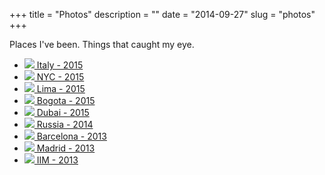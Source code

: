 +++
title = "Photos"
description = ""
date = "2014-09-27"
slug = "photos"
+++

Places I've been. Things that caught my eye.

<ul>
<li class="travpic">
<a href="../cinqueterre/">
<img src="http://41.media.tumblr.com/aba0b27f9be305fdfa0a772d0f7eb397/tumblr_nx1xselzwl1qz7ur9o9_1280.jpg" class="travpic">
Italy - 2015</a>
</li>
<li class="travpic">
<a href="../brooklyn/">
<img src="http://41.media.tumblr.com/b3d3fff1a1857c1b03b3f6eec6ceb325/tumblr_nsgmwt1apO1qz7ur9o8_1280.jpg" class="travpic">
NYC - 2015</a>
</li>
<li class="travpic">
<a href="../lima/">
<img src="https://41.media.tumblr.com/9439de5a70d9c47640a63d76f335eb98/tumblr_nplc2hPYSe1qz7ur9o3_1280.jpg" class="travpic">
Lima - 2015</a>
</li>
<li class="travpic">
<a href="../bogota/">
<img src="http://36.media.tumblr.com/9245d7420ec6e64cc74bfa89e38e9b46/tumblr_nmnn7lm1sF1qz7ur9o1_1280.jpg" class="travpic">
Bogota - 2015</a>
</li>
<li class="travpic">
<a href="../dubai/">
<img src="http://36.media.tumblr.com/82e0df387de60828e2b08c98089b3dff/tumblr_nm3x24PUSv1qz7ur9o6_1280.jpg" class="travpic">
Dubai - 2015</a>
</li>
<li class="travpic">
<a href="../russia/">
<img src="http://36.media.tumblr.com/e86708ba4dd6bb60ff08d66bf2ac982d/tumblr_njsbq6nX1b1qz7ur9o1_1280.jpg" class="travpic">
Russia - 2014</a>
</li>
<li class="travpic">
<a href="../barcelona/">
<img src="http://40.media.tumblr.com/cd6a1cdfe4ec9fb42b30b35cf04acd04/tumblr_njsq1q59J91qz7ur9o1_1280.jpg" class="travpic">
Barcelona - 2013</a>
</li>
<li class="travpic">
<a href="../madrid/">
<img src="http://40.media.tumblr.com/c55b8b9419b8926e08f14069954c92a2/tumblr_njuixeTKsk1qz7ur9o1_1280.jpg" class="travpic">
Madrid - 2013</a>
</li>
<li class="travpic">
<a href="../italyinmotion/">
<img src="http://41.media.tumblr.com/09784396750c3cdfab2cb0d5379f2160/tumblr_nogpcm9V3V1qz7ur9o7_1280.jpg" class="travpic">
IIM - 2013</a>
</li>
</ul>
